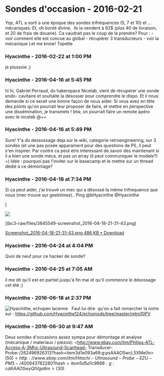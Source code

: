 # Sondes d'occasion  - 2016-02-21

Yop,   ATL a sorti a une époque des sondes trifréquences (5, 7 et 10) et ... mécaniques.  Et, oh bonté divine,  ils la vendent à 82$ (plus 40 de livraison, et 20 de frais de douane).   Ca vaudrait pas le coup de la prendre? Pour :  \- voir comment elle est concue au global  \- récupérer 3 transducteurs  \- voir la mécanique   Let me know!   Topette

### **Hyacinthe** - 2016-02-22 at 1:00 PM

je plussoie ;)

### **Hyacinthe** - 2016-04-16 at 5:45 PM

hi hi,   Gabriel Perraud, du hakerspace Nicelab, vient de récupérer une sonde endo- cavitaire et souhaite la désosser pour comprendre le dispo. Et il nous demande si ce serait une bonne façon de nous aider. Si vous avez en tête des points qu'on pourrait leur proposer de faire, et mettre en perspective une dissémination, je transmets !   btw, on pourrait faire un remote apéro avec le nicelab   @++

### **Hyacinthe** - 2016-04-16 at 5:49 PM

Sure! Y'a du dessossage deja sur le wiki, categorie retroengineering, sur 3 sondes (et une pas posée apparament pour des questions de PI), il peut s'en inspirer.   Par contre ca peut etre interessant de savoir des maintenant si il a bien une sonde méca, et pas un array (il peut communiquer le modele?) =)   Idée : pourquoi pas l'inviter sur le basecamp et le mettre sur un thread dédié à ce démontage?

### **Hyacinthe** - 2016-04-18 at 7:34 PM

Si ça peut aider, j'ai trouvé un mec qui a désossé la même trifrequence que nous (mec trouve sur geektimes).. Ping @bHyacinthe @Hyacinthe   

[

![](bc3-raw/files/3845549-screenshot_2016-04-18-21-31-43.png)

](bc3-raw/files/3845549-screenshot_2016-04-18-21-31-43.png)

[Screenshot_2016-04-18-21-31-43.png 486 KB • Download](bc3-raw/files/3845549-screenshot_2016-04-18-21-31-43.png)

### **Hyacinthe** - 2016-04-24 at 4:04 PM

Quoi de neuf pour ce hacker de sonde?

### **Hyacinthe** - 2016-04-25 at 7:05 AM

il me dit qu'il est en partiel jusqu'à fin mai et qu'il commence le désossage cet été ;)

### **Hyacinthe** - 2016-06-18 at 2:37 PM

![Hyacinthe, echopen](./../../zz_assets/images/avatars/782178.png) lacenne   Faut lui dire  qu'on a fait remarcher la notre sur : <https://github.com/Hyacinthe124/echomods/tree/master/retro10PV>

### **Hyacinthe** - 2016-06-30 at 9:47 AM

Deux sondes d'occasions assez sympa pour démontage et analyse (mécanique / materiaux / piezos):  <http://www.ebay.com/itm/Philips-ATL-Access-A-3Mhz-Ultrasound-Scanhead- Transducer-Probe-/262496926313?hash=item3d1e093a69:g:psAAAOSwcL5XMe0n> (50$)  <http://www.ebay.com/itm/Hitachi-Ultrasound-Probe-EZU- PM3-/400943782280?hash=item5d5a1c9988:g:cdAAAOSwyQtVga8m> (30$)

